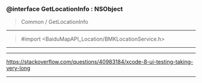 
### @interface GetLocationInfo : NSObject

> Common / GetLocationInfo


<hr>

> #import <BaiduMapAPI_Location/BMKLocationService.h>



<hr>


<hr>



https://stackoverflow.com/questions/40983184/xcode-8-ui-testing-taking-very-long



<hr>

